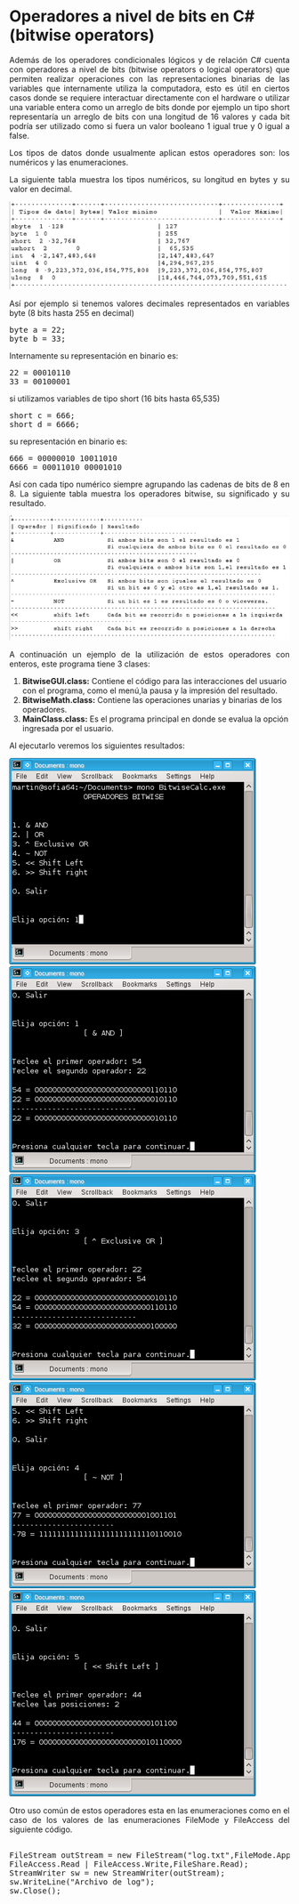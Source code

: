 # Operadores a nivel de bits en C# (bitwise operators)
<p align="justify">
Además de los operadores condicionales lógicos y de relación C# cuenta con operadores a nivel de bits (bitwise operators o logical operators) que permiten realizar operaciones con las representaciones binarias de las variables que internamente utiliza la computadora, esto es útil en ciertos casos donde se requiere interactuar directamente con el hardware o utilizar una variable entera como un arreglo de bits donde por ejemplo un tipo short representaría un arreglo de bits con una longitud de 16 valores y cada bit podría ser utilizado como si fuera un valor booleano 1 igual true y 0 igual a false.
</p>
<p align="justify">
Los tipos de datos donde usualmente aplican estos operadores son: los numéricos y las enumeraciones.
</p>
<p align="justify">
La siguiente tabla muestra los tipos numéricos, su longitud en bytes y su valor en decimal.
</p>
<img src="images/tabla1.png">
<p align="justify">
Así por ejemplo si tenemos valores decimales representados en variables byte (8 bits hasta 255 en decimal)
</p>
<pre>
byte a = 22;
byte b = 33;
</pre>
<p>
Internamente su representación en binario es:
</p>
<pre>
22 = 00010110
33 = 00100001
</pre>
<p>
si utilizamos variables de tipo short (16 bits hasta 65,535)
</p>
<pre>
short c = 666;
short d = 6666;
</pre>
<p>
su representación en binario es:
</p>
<pre>
666 = 00000010 10011010
6666 = 00011010 00001010
</pre>
<p align="justify">
Así con cada tipo numérico siempre agrupando las cadenas de bits de 8 en 8.
La siguiente tabla muestra los operadores bitwise, su significado y su resultado.
</p>
<img src="images/tabla2.png">
<p align="justify">
A continuación un ejemplo de la utilización de estos operadores con enteros, este programa tiene 3 clases:
</p>
<p align="justify">
<ol>
<li><b>BitwiseGUI.class:</b> Contiene el código para las interacciones del usuario con el programa, como el menú,la pausa y la impresión del resultado.</li>
<li><b>BitwiseMath.class:</b> Contiene las operaciones unarias y binarias de los operadores.</li>
<li><b>MainClass.class:</b> Es el programa principal en donde se evalua la opción ingresada por el usuario.</li>
</ol>
</p>
<p align="justify">
Al ejecutarlo veremos los siguientes resultados:
</p>
<img src="images/bitwise0.png">
<img src="images/bitwise1.png">
<img src="images/bitwise2.png">
<img src="images/bitwise3.png">
<img src="images/bitwise4.png">
<p align="justify">
Otro uso común de estos operadores esta en las enumeraciones como en el caso de los valores de las enumeraciones FileMode y FileAccess del siguiente código.
</p>
<pre> 
FileStream outStream = new FileStream("log.txt",FileMode.Append | FileMode.Create,
FileAccess.Read | FileAccess.Write,FileShare.Read);
StreamWriter sw = new StreamWriter(outStream);
sw.WriteLine("Archivo de log");
sw.Close();
</pre>

